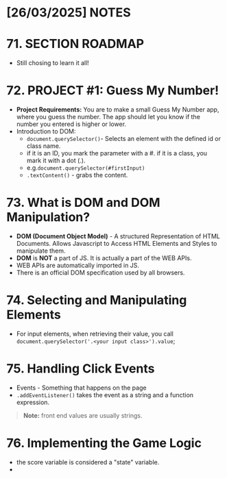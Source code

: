 
# [26/03/2025] NOTES

# 71. SECTION ROADMAP

- Still chosing to learn it all!

# 72. PROJECT #1: Guess My Number!

- **Project Requirements:** You are to make a small Guess My Number app, where you guess the number. The app should let you know if the number you entered is higher or lower.
- Introduction to DOM:
	- `document.querySelector()`- Selects an element with the defined id or class name.
	- if it is an ID, you mark the parameter with a #. if it is a class, you mark it with a dot (.).
	- e.g.`document.querySelector(#firstInput)`
	- `.textContent()` - grabs the content.

# 73. What is DOM and DOM Manipulation?

- **DOM (Document Object Model)** - A structured Representation of HTML Documents. Allows Javascript to Access HTML Elements and Styles to manipulate them.
- **DOM** is **NOT** a part of JS. It is actually a part of the WEB APIs. 
- WEB APIs are automatically imported in JS. 
- There is an official DOM specification used by all browsers.

# 74. Selecting and Manipulating Elements

- For input elements, when retrieving their value, you call `document.querySelector('.<your input class>').value`;


# 75. Handling Click Events

- Events - Something that happens on the page
- `.addEventListener()` takes the event as a string and a function expression.
> **Note:** front end values are usually strings.

# 76. Implementing the Game Logic

- the score variable is considered a "state" variable.
- 